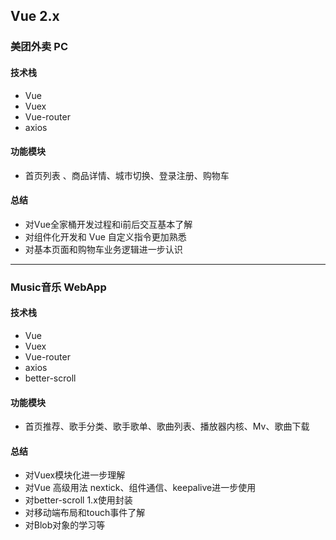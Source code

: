 ## Vue 2.x

### 美团外卖 PC

#### 技术栈

- Vue
- Vuex
- Vue-router
- axios

####  功能模块

- 首页列表 、商品详情、城市切换、登录注册、购物车

#### 总结

- 对Vue全家桶开发过程和i前后交互基本了解
- 对组件化开发和 Vue 自定义指令更加熟悉
- 对基本页面和购物车业务逻辑进一步认识

---------------------

### Music音乐 WebApp

#### 技术栈

- Vue
- Vuex
- Vue-router
- axios
- better-scroll

####  功能模块

- 首页推荐、歌手分类、歌手歌单、歌曲列表、播放器内核、Mv、歌曲下载

#### 总结

- 对Vuex模块化进一步理解
- 对Vue 高级用法 nextick、组件通信、keepalive进一步使用
- 对better-scroll 1.x使用封装
- 对移动端布局和touch事件了解
- 对Blob对象的学习等